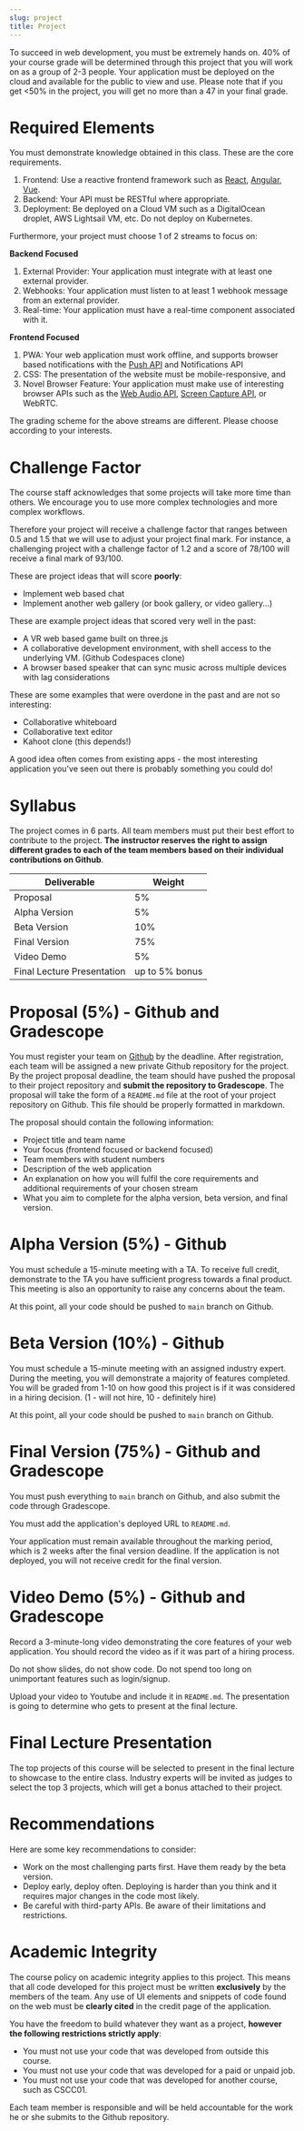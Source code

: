 ```yaml
---
slug: project
title: Project
---
```


To succeed in web development, you must be extremely hands on. 40% of your course grade will be determined through this
project that you will work on as a group of 2-3 people. Your application must be deployed on the cloud and available
for the public to view and use. Please note that if you get <50% in the project, you will get no more than a 47 in your
final grade.

# Required Elements

You must demonstrate knowledge obtained in this class. These are the core requirements.

1. Frontend: Use a reactive frontend framework such as [React](https://reactjs.org), [Angular](https://angular.io), [Vue](https://vuejs.org).
2. Backend: Your API must be RESTful where appropriate.
3. Deployment: Be deployed on a Cloud VM such as a DigitalOcean droplet, AWS Lightsail VM, etc. Do not deploy on Kubernetes.

Furthermore, your project must choose 1 of 2 streams to focus on:

**Backend Focused**

1. External Provider: Your application must integrate with at least one external provider.
2. Webhooks: Your application must listen to at least 1 webhook message from an external provider.
3. Real-time: Your application must have a real-time component associated with it.

**Frontend Focused**

1. PWA: Your web application must work offline, and supports browser based notifications with the [Push API](https://developer.mozilla.org/en-US/docs/Web/API/Push_API) and Notifications API
2. CSS: The presentation of the website must be mobile-responsive, and
3. Novel Browser Feature: Your application must make use of interesting browser APIs such as the
   [Web Audio API](https://developer.mozilla.org/en-US/docs/Web/API/Web_Audio_API), [Screen Capture API](https://developer.mozilla.org/en-US/docs/Web/API/Screen_Capture_API/Using_Screen_Capture), or WebRTC.

The grading scheme for the above streams are different. Please choose according to your interests.

# Challenge Factor

The course staff acknowledges that some projects will take more time than others. We encourage you to use more
complex technologies and more complex workflows.

Therefore your project will receive a challenge factor that ranges between 0.5 and 1.5 that we will use to adjust
your project final mark. For instance, a challenging project with a challenge factor of 1.2 and a score of 78/100 will
receive a final mark of 93/100.

These are project ideas that will score **poorly**:

- Implement web based chat
- Implement another web gallery (or book gallery, or video gallery...)

These are example project ideas that scored very well in the past:

- A VR web based game built on three.js
- A collaborative development environment, with shell access to the underlying VM. (Github Codespaces clone)
- A browser based speaker that can sync music across multiple devices with lag considerations

These are some examples that were overdone in the past and are not so interesting:

- Collaborative whiteboard
- Collaborative text editor
- Kahoot clone (this depends!)

A good idea often comes from existing apps - the most interesting application you've seen out there is probably
something you could do!

# Syllabus

The project comes in 6 parts. All team members must put their best effort to contribute to the project. **The instructor reserves the right to assign
different grades to each of the team members based on their individual contributions on Github**.

| Deliverable                | Weight         |
| -------------------------- | -------------- |
| Proposal                   | 5%             |
| Alpha Version              | 5%             |
| Beta Version               | 10%            |
| Final Version              | 75%            |
| Video Demo                 | 5%             |
| Final Lecture Presentation | up to 5% bonus |

# Proposal (5%) - Github and Gradescope

You must register your team on [Github](https://classroom.github.com/a/ya3RGBPr) by the deadline. After registration,
each team will be assigned a new private Github repository for the project. By the project proposal
deadline, the team should have pushed the proposal to their project repository and **submit the repository to Gradescope**.
The proposal will take the form of a `README.md` file at the root of your project repository on Github.
This file should be properly formatted in markdown.

The proposal should contain the following information:

- Project title and team name
- Your focus (frontend focused or backend focused)
- Team members with student numbers
- Description of the web application
- An explanation on how you will fulfil the core requirements and additional requirements of your chosen stream
- What you aim to complete for the alpha version, beta version, and final version.

# Alpha Version (5%) - Github

You must schedule a 15-minute meeting with a TA. To receive full credit, demonstrate to the TA you have sufficient
progress towards a final product. This meeting is also an opportunity to raise any concerns about the team.

At this point, all your code should be pushed to `main` branch on Github.

# Beta Version (10%) - Github

You must schedule a 15-minute meeting with an assigned industry expert. During the meeting, you will demonstrate
a majority of features completed. You will be graded from 1-10 on how good this project is if it was considered in
a hiring decision. (1 - will not hire, 10 - definitely hire)

At this point, all your code should be pushed to `main` branch on Github.

# Final Version (75%) - Github and Gradescope

You must push everything to `main` branch on Github, and also submit the code through Gradescope.

You must add the application's deployed URL to `README.md`.

Your application must remain available throughout the marking period, which is 2 weeks after the final version deadline.
If the application is not deployed, you will not receive credit for the final version.

# Video Demo (5%) - Github and Gradescope

Record a 3-minute-long video demonstrating the core features of your web application. You should record the video as if
it was part of a hiring process.

Do not show slides, do not show code. Do not spend too long on unimportant features such as login/signup.

Upload your video to Youtube and include it in `README.md`. The presentation is going to determine who gets to present
at the final lecture.

# Final Lecture Presentation

The top projects of this course will be selected to present in the final lecture to showcase to the entire class.
Industry experts will be invited as judges to select the top 3 projects, which will get a bonus attached to their project.

# Recommendations

Here are some key recommendations to consider:

- Work on the most challenging parts first. Have them ready by the beta version.
- Deploy early, deploy often. Deploying is harder than you think and it requires major changes in the code most likely.
- Be careful with third-party APIs. Be aware of their limitations and restrictions.

# Academic Integrity

The course policy on academic integrity applies to this project. This means that all code developed for this project
must be written **exclusively** by the members of the team. Any use of UI elements and snippets of code found on the web
must be **clearly cited** in the credit page of the application.

You have the freedom to build whatever they want as a project, **however the following restrictions strictly apply**:

- You must not use your code that was developed from outside this course.
- You must not use your code that was developed for a paid or unpaid job.
- You must not use your code that was developed for another course, such as CSCC01.

Each team member is responsible and will be held accountable for the work he or she submits to the Github repository.
